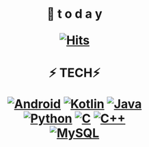 <div align="center"> <h1> 
💌 t o d a y 

[![Hits](https://hits.seeyoufarm.com/api/count/incr/badge.svg?url=https%3A%2F%2Fgithub.com%2Fyounminchan&count_bg=%23FF0000&title_bg=%23493F47&icon=&icon_color=%23E7E7E7&title=hits&edge_flat=false)](https://github.com/younminchan)
</h1>  


<!-- ![header](https://capsule-render.vercel.app/api?type=Waving&color=gradient&height=300&section=header&text=챠니의%20코딩저장소&fontSize=90) -->
<!-- [![Anurag's GitHub stats](https://github-readme-stats.vercel.app/api?username=younminchan&count_private=true&show_icons=true&theme=radical)](https://github.com/younminchan)   -->

<!-- [![Top Langs](https://github-readme-stats.vercel.app/api/top-langs/?username=younminchan)](https://github.com/younminchan) -->
<!-- username=younminchan&hide=contribs,prs -->


<h1> 
⚡ TECH⚡  

[![Android](https://img.shields.io/badge/Android-3DDC84?style=flat-square&logo=Android&logoColor=FFFFFF)](github.com/younminchan)
[![Kotlin](https://img.shields.io/badge/Kotlin-7F52FF?style=flat-square&logo=Kotlin&logoColor=FFFFFF)](github.com/younminchan)
[![Java](https://img.shields.io/badge/Java-007396?style=flat-square&logo=Java&logoColor=FFFFFF)](github.com/younminchan)  
[![Python](https://img.shields.io/badge/Python-3776AB?style=flat-square&logo=Python&logoColor=FFFFFF)](github.com/younminchan)
[![C](https://img.shields.io/badge/C-A8B9CC?style=flat-square&logo=C&logoColor=FFFFFF)](github.com/younminchan)
[![C++](https://img.shields.io/badge/C++-00599C?style=flat-square&logo=C++&logoColor=FFFFFF)](github.com/younminchan)  
[![MySQL](https://img.shields.io/badge/MySQL-4479A1?style=flat-square&logo=MySQL&logoColor=FFFFFF)](github.com/younminchan)
</h1>
</div>











<!--
**younminchan/younminchan** is a ✨ _special_ ✨ repository because its `README.md` (this file) appears on your GitHub profile.

Here are some ideas to get you started:

- 🔭 I’m currently working on ...
- 🌱 I’m currently learning ...
- 👯 I’m looking to collaborate on ...
- 🤔 I’m looking for help with ...
- 💬 Ask me about ...
- 📫 How to reach me: ...
- 😄 Pronouns: ...
- ⚡ Fun fact: ...
-->


</div>
